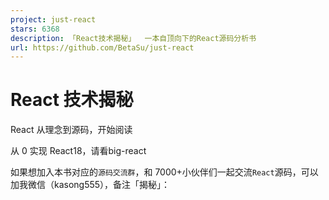 ```yaml
---
project: just-react
stars: 6368
description: 「React技术揭秘」  一本自顶向下的React源码分析书
url: https://github.com/BetaSu/just-react
---
```


React 技术揭秘
==========

React 从理念到源码，开始阅读

从 0 实现 React18，请看big-react

如果想加入本书对应的`源码交流群`，和 7000+小伙伴们一起交流`React`源码，可以加我微信（kasong555），备注「揭秘」：
